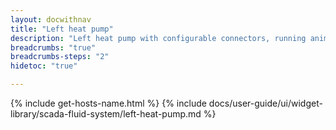 ```yaml
---
layout: docwithnav
title: "Left heat pump"
description: "Left heat pump with configurable connectors, running animation and various states."
breadcrumbs: "true"
breadcrumbs-steps: "2"
hidetoc: "true"

---
```

{% include get-hosts-name.html %}
{% include docs/user-guide/ui/widget-library/scada-fluid-system/left-heat-pump.md %}

